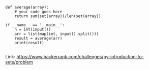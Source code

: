 ```
def average(array):
    # your code goes here
    return sum(set(array))/len(set(array))

if __name__ == '__main__':
    n = int(input())
    arr = list(map(int, input().split()))
    result = average(arr)
    print(result)
    
```
Link: https://www.hackerrank.com/challenges/py-introduction-to-sets/problem

